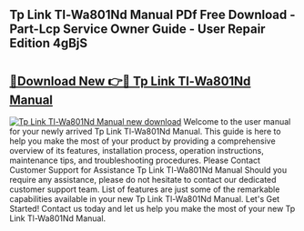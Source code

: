 ## Tp Link Tl-Wa801Nd Manual PDf Free Download - Part-Lcp Service Owner Guide - User Repair Edition 4gBjS

# <h2><a href="http://cf19192.oget.top/?id=Tp+Link+Tl-Wa801Nd+Manual">🔗Download New 👉🔴 Tp Link Tl-Wa801Nd Manual</a></h2>

[![Tp Link Tl-Wa801Nd Manual new download](https://i.imgur.com/5g1atiW.png)](http://cf19192.oget.top/?id=Tp+Link+Tl-Wa801Nd+Manual)
Welcome to the user manual for your newly arrived Tp Link Tl-Wa801Nd Manual. This guide is here to help you make the most of your product by providing a comprehensive overview of its features, installation process, operation instructions, maintenance tips, and troubleshooting procedures. Please Contact Customer Support for Assistance Tp Link Tl-Wa801Nd Manual Should you require any assistance, please do not hesitate to contact our dedicated customer support team. List of features are just some of the remarkable capabilities available in your new Tp Link Tl-Wa801Nd Manual. Let's Get Started! Contact us today and let us help you make the most of your new Tp Link Tl-Wa801Nd Manual.
